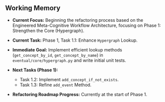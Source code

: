 ## Working Memory

- **Current Focus:** Beginning the refactoring process based on the Engineered Meta-Cognitive Workflow Architecture, focusing on Phase 1: Strengthen the Core (Hypergraph).
- **Current Task:** Phase 1, Task 1.1: Enhance `Hypergraph` Lookup.
- **Immediate Goal:** Implement efficient lookup methods (`get_concept_by_id`, `get_concept_by_name`) in `eventual/core/hypergraph.py` and write initial unit tests.
- **Next Tasks (Phase 1):**
    - Task 1.2: Implement `add_concept_if_not_exists`.
    - Task 1.3: Refine `add_event` Method.

- **Refactoring Roadmap Progress:** Currently at the start of Phase 1.
